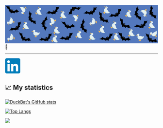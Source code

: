 <img src="/images/DuckBat GitHub banner.png" title="banner">
🪿

<hr>
<a href="https://www.linkedin.com/in/dangchan/">
    <img src="/icons/LinkedIn_icon.svg.png" style="width: 50px; height: 50px;" title="linkedin" >
</a>


## 📈 My statistics

[![DuckBat's GitHub stats](https://github-readme-stats.vercel.app/api?username=duckbat&show_icons=true&theme=transparent&rank_icon=github)](https://github.com/duckbat?tab=repositories)

[![Top Langs](https://github-readme-stats.vercel.app/api/top-langs/?username=duckbat&layout=donut&theme=transparent)](https://github.com/duckbat?tab=repositories)

![](https://komarev.com/ghpvc/?username=duckbat)
